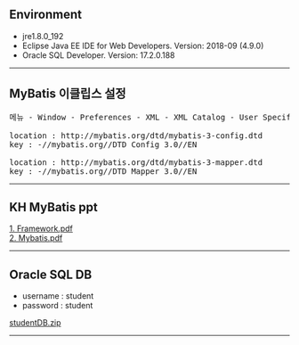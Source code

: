 ## Environment
 - jre1.8.0_192
 - Eclipse Java EE IDE for Web Developers. Version: 2018-09 (4.9.0)
 - Oracle SQL Developer. Version: 17.2.0.188
<hr>

## MyBatis 이클립스 설정
<pre>
메뉴 - Window - Preferences - XML - XML Catalog - User Specified Entries 에 아래 항목 add

location : http://mybatis.org/dtd/mybatis-3-config.dtd
key : -//mybatis.org//DTD Config 3.0//EN

location : http://mybatis.org/dtd/mybatis-3-mapper.dtd
key : -//mybatis.org//DTD Mapper 3.0//EN
</pre>
<hr>

## KH MyBatis ppt
[1. Framework.pdf](https://github.com/hanpotato/KH_myBatis_study/files/2941185/1.Framework.pdf)
<br>
[2. Mybatis.pdf](https://github.com/hanpotato/KH_myBatis_study/files/2941189/2.Mybatis.pdf)
<br>
<hr>

## Oracle SQL DB
 - username : student
 - password : student

[studentDB.zip](https://github.com/hanpotato/KH_myBatis_study/files/2944298/studentDB.zip)
<br>
<hr>
